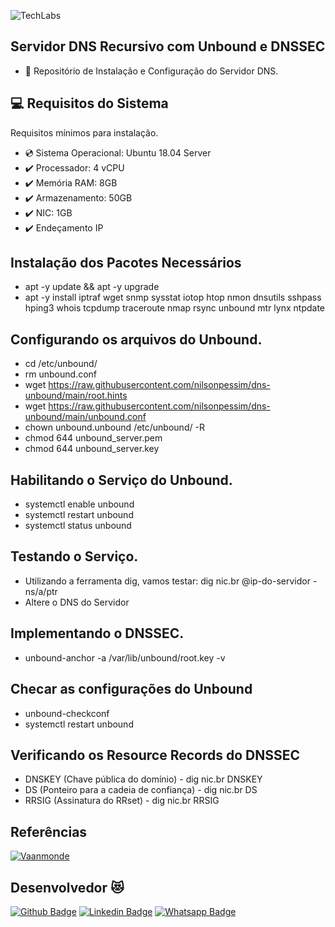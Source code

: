 ![TechLabs](https://techlabs.net.br/wp-content/uploads/2021/09/logo_blog.png)

## Servidor DNS Recursivo com Unbound e DNSSEC
* :star_struck: Repositório de Instalação e Configuração do Servidor DNS.
 
## :computer: Requisitos do Sistema
Requisitos mínimos para instalação.
 
* :cd: Sistema Operacional: Ubuntu 18.04 Server
* :heavy_check_mark: Processador: 4 vCPU
* :heavy_check_mark: Memória RAM: 8GB
* :heavy_check_mark: Armazenamento: 50GB
* :heavy_check_mark: NIC: 1GB
* :heavy_check_mark: Endeçamento IP

## Instalação dos Pacotes Necessários
*   apt -y update && apt -y upgrade
*   apt -y install iptraf wget snmp sysstat iotop htop nmon dnsutils sshpass hping3 whois tcpdump traceroute nmap rsync unbound mtr lynx ntpdate

## Configurando os arquivos do Unbound.
*   cd /etc/unbound/
*   rm unbound.conf
*   wget https://raw.githubusercontent.com/nilsonpessim/dns-unbound/main/root.hints
*   wget https://raw.githubusercontent.com/nilsonpessim/dns-unbound/main/unbound.conf
*   chown unbound.unbound /etc/unbound/ -R
*   chmod 644 unbound_server.pem
*   chmod 644 unbound_server.key

## Habilitando o Serviço do Unbound.
*	systemctl enable unbound
*	systemctl restart unbound
*	systemctl status unbound

## Testando o Serviço.
*	Utilizando a ferramenta dig, vamos testar: dig nic.br @ip-do-servidor  - ns/a/ptr
*	Altere o DNS do Servidor

## Implementando o DNSSEC.
*	unbound-anchor -a /var/lib/unbound/root.key -v

## Checar as configurações do Unbound
*	unbound-checkconf
*	systemctl restart unbound

## Verificando os Resource Records do DNSSEC
*	DNSKEY (Chave pública do domínio) - dig nic.br DNSKEY
*	DS (Ponteiro para a cadeia de confiança) - dig nic.br DS
*	RRSIG (Assinatura do RRset) - dig nic.br RRSIG

## Referências
[![Vaanmonde](https://avatars.githubusercontent.com/u/21218780?s=48)](https://github.com/vaamonde/ubiquiti-unifi)

## Desenvolvedor :heart_eyes_cat:
[![Github Badge](https://img.shields.io/badge/-Github-000?style=flat-square&logo=Github&logoColor=white&link=https://github.com/nilsonpessim)](https://github.com/nilsonpessim)
[![Linkedin Badge](https://img.shields.io/badge/-LinkedIn-blue?style=flat-square&logo=Linkedin&logoColor=white&link=https://br.linkedin.com/in/nilsonpessim)](https://br.linkedin.com/in/nilsonpessim)
[![Whatsapp Badge](https://img.shields.io/badge/-Whatsapp-4CA143?style=flat-square&labelColor=4CA143&logo=whatsapp&logoColor=white&link=https://api.whatsapp.com/send?phone=5537999351046)](https://api.whatsapp.com/send?phone=5537999351046)